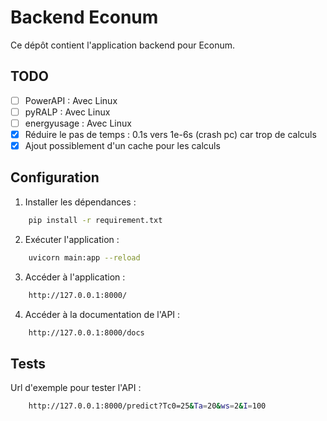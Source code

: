 # Backend Econum

Ce dépôt contient l'application backend pour Econum.

## TODO
- [ ] PowerAPI : Avec Linux
- [ ] pyRALP : Avec Linux
- [ ] energyusage : Avec Linux
- [x] Réduire le pas de temps : 0.1s vers 1e-6s (crash pc) car trop de calculs
- [x] Ajout possiblement d'un cache pour les calculs

## Configuration

1. Installer les dépendances : 
```bash
    pip install -r requirement.txt
``` 

2. Exécuter l'application :  
```bash
    uvicorn main:app --reload
``` 

3. Accéder à l'application :  
```bash
    http://127.0.0.1:8000/
```

4. Accéder à la documentation de l'API :  
```bash
    http://127.0.0.1:8000/docs
```

## Tests

Url d'exemple pour tester l'API :  
```bash
    http://127.0.0.1:8000/predict?Tc0=25&Ta=20&ws=2&I=100
```
